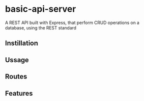 # basic-api-server
A REST API built with Express, that perform CRUD operations on a database, using the REST standard

## Instillation

## Ussage

## Routes

## Features